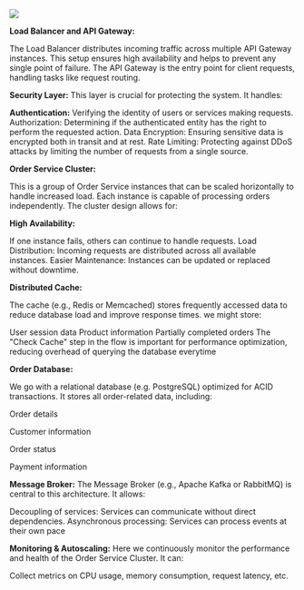[![](https://mermaid.ink/img/pako:eNpVkc1uwjAQhF9l5UMFEpR7VFWChKa0UFDTqgeHw-JsiUWIkX-oIsK71yRRquYUz3w7HnkvTKiMWMD2Gk85fERpCf6bDgafhvRwCOPxI8z4UmEGMyywFKS3LTNrvJBPNwuI0dIPVp0TNk7E1zojDQnpsxQEYeGM7aejG1O_E2aTLy0t1TDng3YgQos7NDTs0YcbG6LIPfbEI2msljtnKYNG_Be5cbtCmhzmZyqtqSHmKzIG9wQzrQ79_XEDJ25nhM8isKqf6N7gma9t_tffbJsaELfugicknG9ewRIrHwvj-3G90cqSsDWEHdWo81Lo6uTVeau-8JUqpVValnu4g6mzyggs_KlN6dxJ4kXq-7zyMHrbNk87ZSN2JH1EmfnVXW5-ynzZI6Us8L8Z6kPK0vLqOfTpSVUKFljtaMS0cvucBd9YGH9yp8yvLpLo939skesvET6o8Q?type=png)](https://mermaid.live/edit#pako:eNpVkc1uwjAQhF9l5UMFEpR7VFWChKa0UFDTqgeHw-JsiUWIkX-oIsK71yRRquYUz3w7HnkvTKiMWMD2Gk85fERpCf6bDgafhvRwCOPxI8z4UmEGMyywFKS3LTNrvJBPNwuI0dIPVp0TNk7E1zojDQnpsxQEYeGM7aejG1O_E2aTLy0t1TDng3YgQos7NDTs0YcbG6LIPfbEI2msljtnKYNG_Be5cbtCmhzmZyqtqSHmKzIG9wQzrQ79_XEDJ25nhM8isKqf6N7gma9t_tffbJsaELfugicknG9ewRIrHwvj-3G90cqSsDWEHdWo81Lo6uTVeau-8JUqpVValnu4g6mzyggs_KlN6dxJ4kXq-7zyMHrbNk87ZSN2JH1EmfnVXW5-ynzZI6Us8L8Z6kPK0vLqOfTpSVUKFljtaMS0cvucBd9YGH9yp8yvLpLo939skesvET6o8Q)



**Load Balancer and API Gateway:**

The Load Balancer distributes incoming traffic across multiple API Gateway instances. This setup ensures high availability and helps to prevent any single point of failure. The API Gateway is the entry point for client requests, handling tasks like request routing.

**Security Layer:** This layer is crucial for protecting the system. It handles:

**Authentication:** Verifying the identity of users or services making requests.
Authorization: Determining if the authenticated entity has the right to perform the requested action.
Data Encryption: Ensuring sensitive data is encrypted both in transit and at rest.
Rate Limiting: Protecting against DDoS attacks by limiting the number of requests from a single source.


**Order Service Cluster:**

This is a group of Order Service instances that can be scaled horizontally to handle increased load. Each instance is capable of processing orders independently. The cluster design allows for:


**High Availability:**

If one instance fails, others can continue to handle requests.
Load Distribution: Incoming requests are distributed across all available instances.
Easier Maintenance: Instances can be updated or replaced without downtime.


**Distributed Cache:**

The cache (e.g., Redis or Memcached) stores frequently accessed data to reduce database load and improve response times. we might store:

User session data
Product information
Partially completed orders
The "Check Cache" step in the flow is important for performance optimization, reducing overhead of querying the database everytime

**Order Database:**

We go with a relational database (e.g. PostgreSQL) optimized for ACID transactions. It stores all order-related data, including:

Order details

Customer information

Order status

Payment information

**Message Broker:**
The Message Broker (e.g., Apache Kafka or RabbitMQ) is central to this architecture. It allows:

Decoupling of services: Services can communicate without direct dependencies.
Asynchronous processing: Services can process events at their own pace


**Monitoring & Autoscaling:**
Here we continuously monitor the performance and health of the Order Service Cluster. It can:


Collect metrics on CPU usage, memory consumption, request latency, etc.
